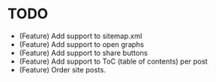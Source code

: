# TODO

* (Feature) Add support to sitemap.xml
* (Feature) Add support to open graphs
* (Feature) Add support to share buttons
* (Feature) Add support to ToC (table of contents) per post
* (Feature) Order site posts.
